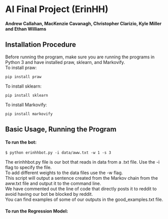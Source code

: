 # AI Final Project (ErinHH)
#### Andrew Callahan, MacKenzie Cavanagh, Christopher Clarizio, Kyle Miller and Ethan Williams

## Installation Procedure
Before running the program, make sure you are running the programs in Python 3 and have installed praw, sklearn, and Markovify.    
To install praw:
```
pip install praw
```
To install sklearn:
```
pip install sklearn
```
To install Markovify:
```
pip install markovify
```

## Basic Usage, Running the Program


#### To run the bot:
```
$ python erinhhbot.py -i data/aww.txt -w 1 -s 3
```
The erinhhbot.py file is our bot that reads in data from a .txt file. Use the -i flag to specify the file.    
To add different weights to the data files use the -w flag.     
This script will output a sentence created from the Markov chain from the aww.txt file and output it to the command line.     
We have commented out the line of code that directly posts it to reddit to avoid having our bot be blocked by reddit.       
You can find examples of some of our outputs in the good_examples.txt file.     

#### To run the Regression Model:
